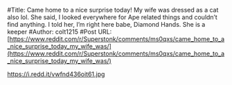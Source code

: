 #Title: Came home to a nice surprise today! My wife was dressed as a cat also lol. She said, I looked everywhere for Ape related things and couldn’t find anything. I told her, I’m right here babe, Diamond Hands. She is a keeper
#Author: colt1215
#Post URL: [https://www.reddit.com/r/Superstonk/comments/ms0qxs/came_home_to_a_nice_surprise_today_my_wife_was/](https://www.reddit.com/r/Superstonk/comments/ms0qxs/came_home_to_a_nice_surprise_today_my_wife_was/)


https://i.redd.it/vwfnd436oit61.jpg